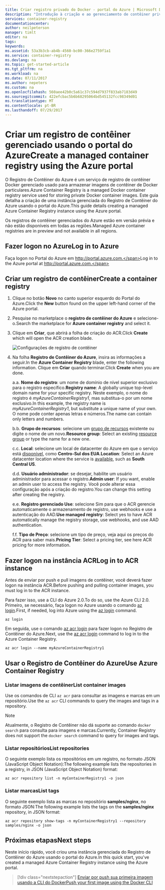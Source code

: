 ```yaml
---
title: Criar registro privado do Docker - portal do Azure | Microsoft Docs
description: "Introdução à criação e ao gerenciamento de contêiner privado do Docker com o portal do Azure"
services: container-registry
documentationcenter: 
author: neilpeterson
manager: timlt
editor: na
tags: 
keywords: 
ms.assetid: 53a3b3cb-ab4b-4560-bc00-366e2759f1a1
ms.service: container-registry
ms.devlang: na
ms.topic: get-started-article
ms.tgt_pltfrm: na
ms.workload: na
ms.date: 07/11/2017
ms.author: nepeters
ms.custom: na
ms.openlocfilehash: 560aee42b0c5a61c37c594d7937f833ab7183d49
ms.sourcegitcommit: 422efcbac5b6b68295064bd545132fcc98349d01
ms.translationtype: MT
ms.contentlocale: pt-BR
ms.lasthandoff: 07/29/2017
---
```

# <a name="create-a-managed-container-registry-using-the-azure-portal"></a><span data-ttu-id="dc09c-103">Criar um registro de contêiner gerenciado usando o portal do Azure</span><span class="sxs-lookup"><span data-stu-id="dc09c-103">Create a managed container registry using the Azure portal</span></span>

<span data-ttu-id="dc09c-104">O Registro de Contêiner do Azure é um serviço de registro de contêiner Docker gerenciado usado para armazenar imagens de contêiner de Docker particulares.</span><span class="sxs-lookup"><span data-stu-id="dc09c-104">Azure Container Registry is a managed Docker container registry service used for storing private Docker container images.</span></span> <span data-ttu-id="dc09c-105">Este guia detalha a criação de uma instância gerenciada do Registro de Contêiner do Azure usando o portal do Azure.</span><span class="sxs-lookup"><span data-stu-id="dc09c-105">This guide details creating a managed Azure Container Registry instance using the Azure portal.</span></span>

<span data-ttu-id="dc09c-106">Os registros de contêiner gerenciados do Azure estão em versão prévia e não estão disponíveis em todas as regiões.</span><span class="sxs-lookup"><span data-stu-id="dc09c-106">Managed Azure container registries are in preview and not available in all regions.</span></span>

## <a name="log-in-to-azure"></a><span data-ttu-id="dc09c-107">Fazer logon no Azure</span><span class="sxs-lookup"><span data-stu-id="dc09c-107">Log in to Azure</span></span>

<span data-ttu-id="dc09c-108">Faça logon no Portal do Azure em http://portal.azure.com.</span><span class="sxs-lookup"><span data-stu-id="dc09c-108">Log in to the Azure portal at http://portal.azure.com.</span></span>

## <a name="create-a-container-registry"></a><span data-ttu-id="dc09c-109">Criar um registro de contêiner</span><span class="sxs-lookup"><span data-stu-id="dc09c-109">Create a container registry</span></span>

1. <span data-ttu-id="dc09c-110">Clique no botão **Novo** no canto superior esquerdo do Portal do Azure.</span><span class="sxs-lookup"><span data-stu-id="dc09c-110">Click the **New** button found on the upper left-hand corner of the Azure portal.</span></span>

2. <span data-ttu-id="dc09c-111">Pesquise no marketplace o **registro de contêiner do Azure** e selecione-o.</span><span class="sxs-lookup"><span data-stu-id="dc09c-111">Search the marketplace for **Azure container registry** and select it.</span></span>

3. <span data-ttu-id="dc09c-112">Clique em **Criar**, que abrirá a folha de criação do ACR.</span><span class="sxs-lookup"><span data-stu-id="dc09c-112">Click **Create** which will open the ACR creation blade.</span></span>

    ![Configurações de registro de contêiner](./media/container-registry-get-started-portal/managed-container-registry-settings.png)

4. <span data-ttu-id="dc09c-114">Na folha **Registro de Contêiner do Azure**, insira as informações a seguir.</span><span class="sxs-lookup"><span data-stu-id="dc09c-114">In the **Azure Container Registry** blade, enter the following information.</span></span> <span data-ttu-id="dc09c-115">Clique em **Criar** quando terminar.</span><span class="sxs-lookup"><span data-stu-id="dc09c-115">Click **Create** when you are done.</span></span>

    <span data-ttu-id="dc09c-116">a.</span><span class="sxs-lookup"><span data-stu-id="dc09c-116">a.</span></span> <span data-ttu-id="dc09c-117">**Nome do registro**: um nome de domínio de nível superior exclusivo para o registro específico.</span><span class="sxs-lookup"><span data-stu-id="dc09c-117">**Registry name**: A globally unique top-level domain name for your specific registry.</span></span> <span data-ttu-id="dc09c-118">Neste exemplo, o nome do registro é *myAzureContainerRegistry1*, mas substitua-o por um nome exclusivo.</span><span class="sxs-lookup"><span data-stu-id="dc09c-118">In this example, the registry name is *myAzureContainerRegistry1*, but substitute a unique name of your own.</span></span> <span data-ttu-id="dc09c-119">O nome pode conter apenas letras e números.</span><span class="sxs-lookup"><span data-stu-id="dc09c-119">The name can contain only letters and numbers.</span></span>

    <span data-ttu-id="dc09c-120">b.</span><span class="sxs-lookup"><span data-stu-id="dc09c-120">b.</span></span> <span data-ttu-id="dc09c-121">**Grupo de recursos**: selecione um [grupo de recursos](../azure-resource-manager/resource-group-overview.md#resource-groups) existente ou digite o nome de um novo.</span><span class="sxs-lookup"><span data-stu-id="dc09c-121">**Resource group**: Select an existing [resource group](../azure-resource-manager/resource-group-overview.md#resource-groups) or type the name for a new one.</span></span>

    <span data-ttu-id="dc09c-122">c.</span><span class="sxs-lookup"><span data-stu-id="dc09c-122">c.</span></span> <span data-ttu-id="dc09c-123">**Local**: selecione um local de datacenter do Azure em que o serviço está [disponível](https://azure.microsoft.com/regions/services/), como **Centro-Sul dos EUA**.</span><span class="sxs-lookup"><span data-stu-id="dc09c-123">**Location**: Select an Azure datacenter location where the service is [available](https://azure.microsoft.com/regions/services/), such as **South Central US**.</span></span>

    <span data-ttu-id="dc09c-124">d.</span><span class="sxs-lookup"><span data-stu-id="dc09c-124">d.</span></span> <span data-ttu-id="dc09c-125">**Usuário administrador**: se desejar, habilite um usuário administrador para acessar o registro.</span><span class="sxs-lookup"><span data-stu-id="dc09c-125">**Admin user**: If you want, enable an admin user to access the registry.</span></span> <span data-ttu-id="dc09c-126">Você pode alterar essa configuração após a criação do registro.</span><span class="sxs-lookup"><span data-stu-id="dc09c-126">You can change this setting after creating the registry.</span></span>

    <span data-ttu-id="dc09c-127">e.</span><span class="sxs-lookup"><span data-stu-id="dc09c-127">e.</span></span> <span data-ttu-id="dc09c-128">**Registro gerenciado Use**: selecione Sim para que o ACR gerencie automaticamente o armazenamento de registro, use webhooks e use a autenticação do AAD.</span><span class="sxs-lookup"><span data-stu-id="dc09c-128">**Use managed registry**: Select yes to have ACR automatically manage the registry storage, use webhooks, and use AAD authentication.</span></span>

    <span data-ttu-id="dc09c-129">f.</span><span class="sxs-lookup"><span data-stu-id="dc09c-129">f.</span></span> <span data-ttu-id="dc09c-130">**Tipo de Preço**: selecione um tipo de preço, veja aqui os preços do ACR para saber mais.</span><span class="sxs-lookup"><span data-stu-id="dc09c-130">**Pricing Tier**: Select a pricing tier, see here ACR pricing for more information.</span></span>

## <a name="log-in-to-acr-instance"></a><span data-ttu-id="dc09c-131">Fazer logon na instância ACR</span><span class="sxs-lookup"><span data-stu-id="dc09c-131">Log in to ACR instance</span></span>

<span data-ttu-id="dc09c-132">Antes de enviar por push e pull imagens de contêiner, você deverá fazer logon na instância ACR.</span><span class="sxs-lookup"><span data-stu-id="dc09c-132">Before pushing and pulling container images, you must log in to the ACR instance.</span></span> 

<span data-ttu-id="dc09c-133">Para fazer isso, use a CLI do Azure 2.0.</span><span class="sxs-lookup"><span data-stu-id="dc09c-133">To do so, use the Azure CLI 2.0.</span></span> <span data-ttu-id="dc09c-134">Primeiro, se necessário, faça logon no Azure usando o comando [az login](/cli/azure/#login).</span><span class="sxs-lookup"><span data-stu-id="dc09c-134">First, if needed, log into Azure using the [az login](/cli/azure/#login) command.</span></span> 

```azurecli
az login
```

<span data-ttu-id="dc09c-135">Em seguida, use o comando [az acr login](/cli/azure/acr#login) para fazer logon no Registro de Contêiner do Azure.</span><span class="sxs-lookup"><span data-stu-id="dc09c-135">Next, use the [az acr login](/cli/azure/acr#login) command to log in to the Azure Container Registry.</span></span>

```azurecli-interactive
az acr login --name myAzureContainerRegistry1
```

## <a name="use-azure-container-registry"></a><span data-ttu-id="dc09c-136">Usar o Registro de Contêiner do Azure</span><span class="sxs-lookup"><span data-stu-id="dc09c-136">Use Azure Container Registry</span></span>

### <a name="list-container-images"></a><span data-ttu-id="dc09c-137">Listar imagens de contêiner</span><span class="sxs-lookup"><span data-stu-id="dc09c-137">List container images</span></span>

<span data-ttu-id="dc09c-138">Use os comandos de CLI `az acr` para consultar as imagens e marcas em um repositório.</span><span class="sxs-lookup"><span data-stu-id="dc09c-138">Use the `az acr` CLI commands to query the images and tags in a repository.</span></span>

> [!NOTE]
> <span data-ttu-id="dc09c-139">Atualmente, o Registro de Contêiner não dá suporte ao comando `docker search` para consulta para imagens e marcas.</span><span class="sxs-lookup"><span data-stu-id="dc09c-139">Currently, Container Registry does not support the `docker search` command to query for images and tags.</span></span>

### <a name="list-repositories"></a><span data-ttu-id="dc09c-140">Listar repositórios</span><span class="sxs-lookup"><span data-stu-id="dc09c-140">List repositories</span></span>

<span data-ttu-id="dc09c-141">O seguinte exemplo lista os repositórios em um registro, no formato JSON (JavaScript Object Notation):</span><span class="sxs-lookup"><span data-stu-id="dc09c-141">The following example lists the repositories in a registry, in JSON (JavaScript Object Notation) format:</span></span>

```azurecli
az acr repository list -n myContainerRegistry1 -o json
```

### <a name="list-tags"></a><span data-ttu-id="dc09c-142">Listar marcas</span><span class="sxs-lookup"><span data-stu-id="dc09c-142">List tags</span></span>

<span data-ttu-id="dc09c-143">O seguinte exemplo lista as marcas no repositório **samples/nginx**, no formato JSON:</span><span class="sxs-lookup"><span data-stu-id="dc09c-143">The following example lists the tags on the **samples/nginx** repository, in JSON format:</span></span>

```azurecli
az acr repository show-tags -n myContainerRegistry1 --repository samples/nginx -o json
```

## <a name="next-steps"></a><span data-ttu-id="dc09c-144">Próximas etapas</span><span class="sxs-lookup"><span data-stu-id="dc09c-144">Next steps</span></span>

<span data-ttu-id="dc09c-145">Neste início rápido, você criou uma instância gerenciada do Registro de Contêiner do Azure usando o portal do Azure.</span><span class="sxs-lookup"><span data-stu-id="dc09c-145">In this quick start, you've created a managed Azure Container Registry instance using the Azure portal.</span></span>

> [!div class="nextstepaction"]
> [<span data-ttu-id="dc09c-146">Enviar por push sua primeira imagem usando a CLI do Docker</span><span class="sxs-lookup"><span data-stu-id="dc09c-146">Push your first image using the Docker CLI</span></span>](container-registry-get-started-docker-cli.md)